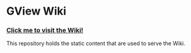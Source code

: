 # GView Wiki
<h3> <a href="https://github.com/phac-nml/gview/wiki/Welcome-to-the-GView-Wiki!">Click me to visit the Wiki!</a> </h3>

This repository holds the static content that are used to serve the Wiki.
